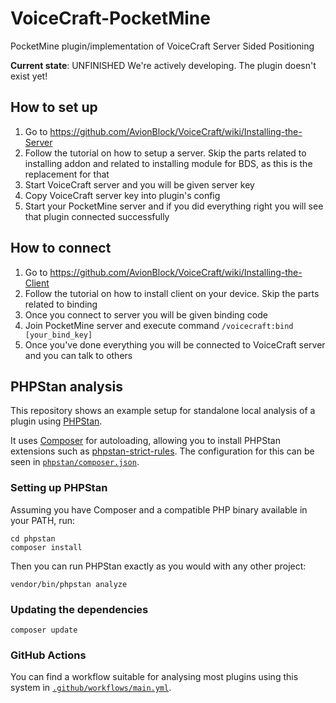# VoiceCraft-PocketMine

PocketMine plugin/implementation of VoiceCraft Server Sided Positioning

**Current state**: UNFINISHED
We're actively developing. The plugin doesn't exist yet!


## How to set up

1. Go to https://github.com/AvionBlock/VoiceCraft/wiki/Installing-the-Server
2. Follow the tutorial on how to setup a server. Skip the parts related to installing addon and related to installing module for BDS, as this is the replacement for that
3. Start VoiceCraft server and you will be given server key
4. Copy VoiceCraft server key into plugin's config
5. Start your PocketMine server and if you did everything right you will see that plugin connected successfully

## How to connect

1. Go to https://github.com/AvionBlock/VoiceCraft/wiki/Installing-the-Client
2. Follow the tutorial on how to install client on your device. Skip the parts related to binding
3. Once you connect to server you will be given binding code
4. Join PocketMine server and execute command `/voicecraft:bind [your_bind_key]`
5. Once you've done everything you will be connected to VoiceCraft server and you can talk to others



## PHPStan analysis
This repository shows an example setup for standalone local analysis of a plugin using [PHPStan](https://phpstan.org).

It uses [Composer](https://getcomposer.org) for autoloading, allowing you to install PHPStan extensions such as [phpstan-strict-rules](https://github.com/phpstan/phpstan-strict-rules). The configuration for this can be seen in [`phpstan/composer.json`](/phpstan/composer.json).

### Setting up PHPStan
Assuming you have Composer and a compatible PHP binary available in your PATH, run:
```
cd phpstan
composer install
```

Then you can run PHPStan exactly as you would with any other project:
```
vendor/bin/phpstan analyze
```

### Updating the dependencies
```
composer update
```

### GitHub Actions
You can find a workflow suitable for analysing most plugins using this system in [`.github/workflows/main.yml`](/.github/workflows/main.yml).
